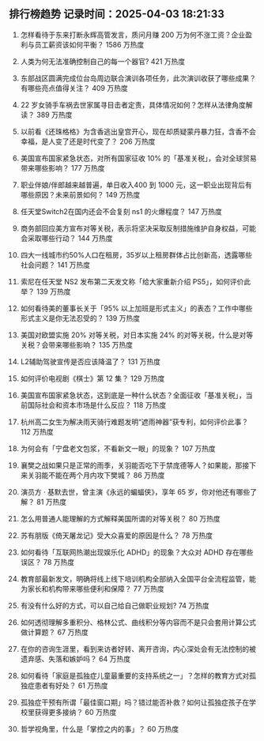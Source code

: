 
## 排行榜趋势 记录时间：2025-04-03 18:21:33
  
  1. 怎样看待于东来打断永辉高管发言，质问月赚 200 万为何不涨工资？企业盈利与员工薪资该如何平衡？ 1586 万热度
    
  2. 人类为何无法准确控制自己的每一个器官? 421 万热度
    
  3. 东部战区圆满完成位台岛周边联合演训各项任务，此次演训收获了哪些成果？有哪些亮点值得关注？ 409 万热度
    
  4. 22 岁女骑手车祸去世家属寻目击者定责，具体情况如何？怎样从法律角度解读？ 389 万热度
    
  5. 以前看《还珠格格》为含香逃出皇宫开心，现在却质疑蒙丹暴力狂，含香不会幸福，是人变了还是时代变了？ 206 万热度
    
  6. 美国宣布国家紧急状态，对所有国家征收 10% 的「基准关税」，会对全球贸易带来哪些影响？ 177 万热度
    
  7. 职业伴娘/伴郎越来越普遍，单日收入400 到 1000 元，这一职业出现背后有哪些原因？未来前景如何？ 149 万热度
    
  8. 任天堂Switch2在国内还会不会复刻 ns1 的火爆程度？ 147 万热度
    
  9. 商务部回应美方宣布对等关税，表示将坚决采取反制措施维护自身权益，可能会采取哪些行动？ 144 万热度
    
  10. 四大一线城市约50%人口在租房，35岁以上租房群体占比创新高，透露哪些社会问题？ 141 万热度
    
  11. 索尼在任天堂 NS2 发布第二天发文称「给大家重新介绍 PS5」，如何评价此举？ 139 万热度
    
  12. 如何看待美的董事长关于「95% 以上加班是形式主义」的表态？工作中哪些形式主义是你无法忍受的？ 139 万热度
    
  13. 美国对欧盟实施 20% 对等关税，对日本实施 24% 的对等关税，什么是对等关税？会带来哪些影响？ 135 万热度
    
  14. L2辅助驾驶宣传是否应该降温了？ 131 万热度
    
  15. 如何评价电视剧《棋士》第 12 集？ 129 万热度
    
  16. 美国宣布国家紧急状态，这到底是一种什么状态？全面征收「基准关税」，当前国际社会和资本市场是什么反应？ 118 万热度
    
  17. 杭州高二女生为解决雨天骑行难题发明“遮雨神器”获专利，如何评价此事？ 112 万热度
    
  18. 为何会有「宁盘老文包浆，不看新文一眼」的现象？ 107 万热度
    
  19. 襄樊之战如果只是正常的雨季，关羽能否吃下于禁庞德等人？如果能，那接下来关羽能不能在两个月内攻下樊城？ 86 万热度
    
  20. 演员方 · 基默去世，曾主演《永远的蝙蝠侠》，享年 65 岁，你对他还有哪些了解？ 81 万热度
    
  21. 怎么用普通人能理解的方式解释美国所谓的对等关税？ 80 万热度
    
  22. 苏有朋版《倚天屠龙记》受大众喜爱的原因是什么？ 78 万热度
    
  23. 如何看待「互联网热潮出现娱乐化 ADHD」的现象？大众对 ADHD 存在哪些误区？ 78 万热度
    
  24. 教育部最新发文，明确将线上线下培训机构全部纳入全国平台全流程监管，能为家长和机构带来哪些便利和保障？ 77 万热度
    
  25. 有没有什么好的方式，可以自己给自己做职业规划? 74 万热度
    
  26. 如何透彻理解多重积分、格林公式、曲线积分等内容而不是只会套用计算公式做计算题？ 67 万热度
    
  27. 在你的咨询生涯里，看到来访者好转、离开咨询，内心深处会有无法控制的被遗弃感、失落和嫉妒吗？ 64 万热度
    
  28. 如何看待「家庭是孤独症儿童最重要的支持系统之一」？怎样的教育方式对孤独症患者有好处？ 61 万热度
    
  29. 孤独症干预有所谓「最佳窗口期」吗？错过能否补救？如何让孤独症孩子在学校里获得更多接纳？ 60 万热度
    
  30. 哲学视角里，什么是「掌控之内的事」？ 60 万热度
    
